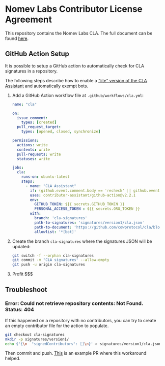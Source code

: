 # Nomev Labs Contributor License Agreement

This repository contains the Nomev Labs CLA. The full document can be found
[here](./CLA.md).

## GitHub Action Setup

It is possible to setup a GitHub action to automatically check for CLA
signatures in a repository.

The following steps describe how to enable a
["lite" version of the CLA Assistant](https://github.com/contributor-assistant/github-action)
and automatically exempt bots.

1. Add a GitHub Action workflow file at `.github/workflows/cla.yml`:
   ```yml
   name: "cla"

   on:
     issue_comment:
       types: [created]
     pull_request_target:
       types: [opened, closed, synchronize]

   permissions:
     actions: write
     contents: write
     pull-requests: write
     statuses: write

   jobs:
     cla:
       runs-on: ubuntu-latest
       steps:
         - name: "CLA Assistant"
           if: (github.event.comment.body == 'recheck' || github.event.comment.body == 'I have read the CLA Document and I hereby sign the CLA') || github.event_name == 'pull_request_target'
           uses: contributor-assistant/github-action@v2.2.1
           env:
             GITHUB_TOKEN: ${{ secrets.GITHUB_TOKEN }}
             PERSONAL_ACCESS_TOKEN : ${{ secrets.ORG_TOKEN }}
           with:
             branch: 'cla-signatures'
             path-to-signatures: 'signatures/version1/cla.json'
             path-to-document: 'https://github.com/cowprotocol/cla/blob/main/CLA.md'
             allowlist: '*[bot]'
   ```
2. Create the branch `cla-signatures` where the signatures JSON will be updated:
   ```sh
   git switch -f --orphan cla-signatures
   git commit -m "CLA signatures" --allow-empty
   git push -u origin cla-signatures
   ```
3. Profit $$$

## Troubleshoot

###  Error: Could not retrieve repository contents: Not Found. Status: 404

If this happened on a repository with no contributors, you can try to create an
empty contributor file for the action to populate. 

```sh
git checkout cla-signatures
mkdir -p signatures/version1/
echo $'{\n  "signedContributors": []\n}' > signatures/version1/cla.json
```

Then commit and push. [This](https://github.com/cowprotocol/flash-loan-wrapper-solver/pull/1)
is an example PR where this workaround helped.
